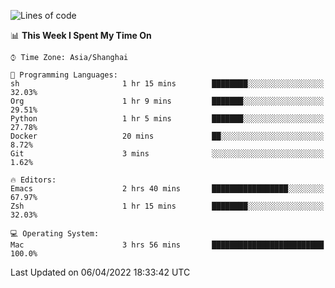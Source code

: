 <!--START_SECTION:waka-->
![Lines of code](https://img.shields.io/badge/From%20Hello%20World%20I%27ve%20Written-22%20Thousand%20lines%20of%20code-blue)

📊 **This Week I Spent My Time On** 

```text
⌚︎ Time Zone: Asia/Shanghai

💬 Programming Languages: 
sh                       1 hr 15 mins        ████████░░░░░░░░░░░░░░░░░   32.03% 
Org                      1 hr 9 mins         ███████░░░░░░░░░░░░░░░░░░   29.51% 
Python                   1 hr 5 mins         ███████░░░░░░░░░░░░░░░░░░   27.78% 
Docker                   20 mins             ██░░░░░░░░░░░░░░░░░░░░░░░   8.72% 
Git                      3 mins              ░░░░░░░░░░░░░░░░░░░░░░░░░   1.62%

🔥 Editors: 
Emacs                    2 hrs 40 mins       █████████████████░░░░░░░░   67.97% 
Zsh                      1 hr 15 mins        ████████░░░░░░░░░░░░░░░░░   32.03%

💻 Operating System: 
Mac                      3 hrs 56 mins       █████████████████████████   100.0%

```


 Last Updated on 06/04/2022 18:33:42 UTC
<!--END_SECTION:waka-->
